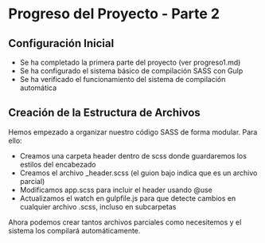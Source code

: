 # Progreso del Proyecto - Parte 2

## Configuración Inicial
- Se ha completado la primera parte del proyecto (ver progreso1.md)
- Se ha configurado el sistema básico de compilación SASS con Gulp
- Se ha verificado el funcionamiento del sistema de compilación automática

## Creación de la Estructura de Archivos
Hemos empezado a organizar nuestro código SASS de forma modular. Para ello:
- Creamos una carpeta header dentro de scss donde guardaremos los estilos del encabezado
- Creamos el archivo _header.scss (el guion bajo indica que es un archivo parcial)
- Modificamos app.scss para incluir el header usando @use
- Actualizamos el watch en gulpfile.js para que detecte cambios en cualquier archivo .scss, incluso en subcarpetas

Ahora podemos crear tantos archivos parciales como necesitemos y el sistema los compilará automáticamente.

##
## 